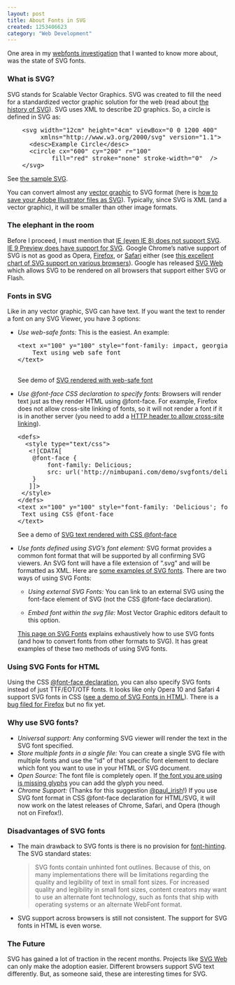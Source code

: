 ```yaml
--- 
layout: post
title: About Fonts in SVG
created: 1253406623
category: "Web Development"
---
```

<p>One area in my <a href="http://nimbupani.com/blog/font-in-your-face.html" title="Font in your face | Nimbupani Designs">webfonts investigation</a> that I wanted to know more about, was the state of SVG fonts.</p>
<h3>What is SVG?</h3> 
<p>SVG stands for Scalable Vector Graphics. SVG was created to fill the need for a standardized vector graphic solution for the web (read about <a href="http://www.w3.org/Graphics/SVG/WG/wiki/Secret_Origin_of_SVG">the history of SVG</a>). SVG uses XML to describe 2D graphics. So, a circle is defined in SVG as:</p>

<pre>
	&lt;svg width=&quot;12cm&quot; height=&quot;4cm&quot; viewBox=&quot;0 0 1200 400&quot;
	     xmlns=&quot;http://www.w3.org/2000/svg&quot; version=&quot;1.1&quot;&gt;
	  &lt;desc&gt;Example Circle&lt;/desc&gt;
	  &lt;circle cx=&quot;600&quot; cy=&quot;200&quot; r=&quot;100&quot;
	        fill=&quot;red&quot; stroke=&quot;none&quot; stroke-width=&quot;0&quot;  /&gt;
	&lt;/svg&gt;	
</pre>

<p>See <a href="/demo/svgfonts/circle.svg">the sample SVG</a>.</p>
<p>You can convert almost any <a href="http://en.wikipedia.org/wiki/Vector_graphics" title="Vector graphics - Wikipedia, the free encyclopedia">vector graphic</a> to SVG format (here is <a href="http://help.adobe.com/en_US/Illustrator/14.0/WS714a382cdf7d304e7e07d0100196cbc5f-655ba.html">how to save your Adobe Illustrator files as SVG</a>). Typically, since SVG is XML (and a vector graphic), it will be smaller than other image formats.</p>  

<h3>The elephant in the room</h3>
<p>Before I proceed, I must mention that <a href="http://www.rustybrick.com/svg-support-for-internet-explorer.html">IE (even IE 8) does not support SVG</a>. <a href="http://ie.microsoft.com/testdrive/info/ReleaseNotes/Default.html">IE 9 Preview does have support for SVG</a>. Google Chrome&rsquo;s native support of SVG is not as good as Opera, <a href="https://developer.mozilla.org/En/SVG_in_Firefox">Firefox</a>, or <a href="http://webkit.org/projects/svg/index.html">Safari</a> either (see <a href="http://www.codedread.com/svg-support.php" title="SVG Support in major browsers">this excellent chart of SVG support on various browsers</a>). Google has released <a href="http://code.google.com/p/svgweb/">SVG Web</a> which allows SVG to be rendered on all browsers that support either SVG or Flash.</p>
<h3>Fonts in SVG</h3>
<p>Like in any vector graphic, SVG can have text. If you want the text to render a font on any SVG Viewer, you have 3 options:</p> 
<ul>
	<li><p><em>Use web-safe fonts:</em> This is the easiest. An example:</p>
		    <pre>&lt;text x=&quot;100&quot; y=&quot;100&quot; style=&quot;font-family: impact, georgia, times, serif; font-weight: normal; font-style: normal&quot;&gt;
	Text using web safe font
&lt;/text&gt;		    	
		    </pre>   
			<p>See demo of <a href="/demo/svgfonts/svg-websafe.svg">SVG rendered with web-safe font</a></p>
		</li>
		<li><p><em>Use @font-face CSS declaration to specify fonts:</em> Browsers will render text just as they render HTML using @font-face. For example, Firefox does not allow cross-site linking of fonts, so it will not render a font if it is in another server (you need to add a <a href="http://hacks.mozilla.org/2009/06/beautiful-fonts-with-font-face/" title="beautiful fonts with @font-face at hacks.mozilla.org">HTTP header to allow cross-site linking</a>). </p>
<pre>
&lt;defs&gt;
  &lt;style type=&quot;text/css&quot;&gt;
   &lt;![CDATA[
	@font-face {
		font-family: Delicious;
		src: url(&#x27;http://nimbupani.com/demo/svgfonts/delicious-roman.otf&#x27;);
	}
   ]]&gt;
 &lt;/style&gt;
&lt;/defs&gt;
&lt;text x=&quot;100&quot; y=&quot;100&quot; style=&quot;font-family: &#x27;Delicious&#x27;; font-weight:normal; font-style: normal&quot;&gt;
 Text using CSS @font-face
&lt;/text&gt;	
</pre> 
<p>See a demo of <a href="/demo/svgfonts/svg-fontface.svg">SVG text rendered with CSS @font-face</a></p>
</li>
<li>  
	<p>
			<em>Use fonts defined using SVG&rsquo;s font element: </em> SVG format provides a common font format that will be supported by all confirming SVG viewers. An SVG font will have a file extension of &ldquo;.svg&rdquo; and will be formatted as XML. Here are <a href="http://devfiles.myopera.com/articles/751/SVGfonts_in_HTML.html">some examples of SVG fonts</a>. There are two ways of using SVG Fonts:	</p>   
<ul>
	<li><p><em>Using external SVG Fonts: </em> You can link to an external SVG using the font-face element of SVG (not the CSS @font-face declaration).</p>
</li>
<li><p><em>Embed font within the svg file:</em> Most Vector Graphic editors default to this option.</p></li>
</ul>			
			<p><a href="http://purl.org/NET/2008,frankbruder/article/SVGFonts-usage" title="Frank Bruder - SVG Fonts: How To">This page on SVG Fonts</a> explains exhaustively how to use SVG fonts (and how to convert fonts from other formats to SVG). It has great examples of these two methods of using SVG fonts.</p>
</li>                                   
</ul>
<h3>Using SVG Fonts for HTML</h3>
<p>Using the CSS <a href="http://nimbupani.com/blog/font-in-your-face.html">@font-face declaration</a>, you can also specify SVG fonts instead of just TTF/EOT/OTF fonts. It looks like only Opera 10 and Safari 4 support SVG fonts in CSS (<a href="http://devfiles.myopera.com/articles/593/SVGfonts_in_HTML.html" title="Web fonts example">see a demo of SVG Fonts in HTML</a>). There is a <a href="https://bugzilla.mozilla.org/show_bug.cgi?id=119490">bug filed for Firefox</a> but no fix yet.</p>
<h3>Why use SVG fonts?</h3>
<ul>                                         
	<li><em>Universal support:</em> Any conforming SVG viewer will render the text in the SVG font specified.</li>
	<li><em>Store multiple fonts in a single file:</em> You can create a single SVG file with multiple fonts and use the "id" of that specific font element to declare which font you want to use in your HTML or SVG document.</li>
	<li><em>Open Source:</em> The font file is completely open. If <a href="http://www.w3.org/TR/SVG/fonts.html#MissingGlyphElement">the font you are using is missing glyphs</a> you can add the glyph you need.</li>
	<li><em>Chrome Support:</em> (Thanks for this suggestion <a href="http://twitter.com/paul_irish">@paul_irish</a>!) If you use SVG font format in CSS @font-face declaration for HTML/SVG, it will now work on the latest releases of Chrome, Safari, and Opera (though not on Firefox!).</li>	
</ul>
<h3>Disadvantages of SVG fonts</h3>
<ul>
	<li>
		<p>The main drawback to SVG fonts is there is no provision for <a href="http://en.wikipedia.org/wiki/Font_hinting">font-hinting</a>. The SVG standard states:</p>
		<blockquote cite="http://www.w3.org/TR/SVG/fonts.html#SVGFontsOverview">
			<p>SVG fonts contain unhinted font outlines. Because of this, on many implementations there will be limitations regarding the quality and legibility of text in small font sizes. For increased quality and legibility in small font sizes, content creators may want to use an alternate font technology, such as fonts that ship with operating systems or an alternate WebFont format.</p>  	
		</blockquote>	                       		
	</li>                                  
	<li>
<p>SVG support across browsers is still not consistent. The support for SVG fonts in HTML is even worse.</p>		
	</li>
</ul>
<h3>The Future</h3>
<p>SVG has gained a lot of traction in the recent months. Projects like <a href="http://code.google.com/p/svgweb/">SVG Web</a> can only make the adoption easier. Different browsers support SVG text differently. But, as someone said, these are interesting times for SVG.</p>
